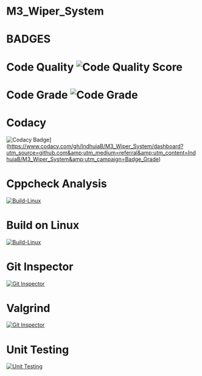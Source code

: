 # M3_Wiper_System

# BADGES

# Code Quality ![Code Quality Score](https://api.codiga.io/project/33345/score/svg)
# Code Grade ![Code Grade](https://api.codiga.io/project/33345/status/svg)

# Codacy
![Codacy Badge](https://app.codacy.com/project/badge/Grade/fc02cb070a974b6c8f97ab3b4e4ff909)](https://www.codacy.com/gh/IndhujaB/M3_Wiper_System/dashboard?utm_source=github.com&amp;utm_medium=referral&amp;utm_content=IndhujaB/M3_Wiper_System&amp;utm_campaign=Badge_Grade)

# Cppcheck Analysis
[![Build-Linux](https://github.com/IndhujaB/M3_Wiper_System/actions/workflows/Build%20on%20linux.yml/badge.svg)](https://github.com/IndhujaB/M3_Wiper_System/actions/workflows/Build%20on%20linux.yml)


# Build on Linux
[![Build-Linux](https://github.com/IndhujaB/M3_Wiper_System/actions/workflows/Build%20on%20linux.yml/badge.svg)](https://github.com/IndhujaB/M3_Wiper_System/actions/workflows/Build%20on%20linux.yml)


# Git Inspector
[![Git Inspector](https://github.com/IndhujaB/M3_Wiper_System/actions/workflows/Git%20inspector.yml/badge.svg)](https://github.com/IndhujaB/M3_Wiper_System/actions/workflows/Git%20inspector.yml)


# Valgrind
[![Git Inspector](https://github.com/IndhujaB/M3_Wiper_System/actions/workflows/Git%20inspector.yml/badge.svg)](https://github.com/IndhujaB/M3_Wiper_System/actions/workflows/Git%20inspector.yml)

# Unit Testing
[![Unit Testing](https://github.com/IndhujaB/M3_Wiper_System/actions/workflows/unit%20testing.yml/badge.svg)](https://github.com/IndhujaB/M3_Wiper_System/actions/workflows/unit%20testing.yml)


